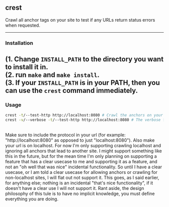 ## crest
Crawl all anchor tags on your site to test if any URLs return status errors when requested. 

---

### Installation
(1. Change `INSTALL_PATH` to the directory you want to install it in. <br>
(2. run `make` and `make install`. <br>
(3. If your `INSTALL_PATH` is in your PATH, then you can use the `crest` command immediately.
---

### Usage
``` bash
crest -t/--test-http http://localhost:8080 # Crawl the anchors on your site.
crest -v/--verbose -t/--test-http http://localhost:8080 # The verbose flag will modify your testing flag, so it is not a flag that has any standalone functionoality. It will print verbose logging messages for all stages in the crawling process.
```
<br>
Make sure to include the protocol in your url (for example: "http://localhost:8080" as opposed to just "localhost:8080"). Also make your url is on localhost. For now I'm only supporting crawling localhost and ignoring all anchors that lead to another site. I might support something like this in the future, but for the mean time I'm only planning on supporting a feature that has a clear usecase to me and supporting it as a feature, and not an "oh well that was nice" incidental functionality. So until I have a clear usecase, or I am told a clear usecase for allowing anchors or crawling for non-localhost sites, I will flat out not support it. This goes, as I said earlier, for anything else; nothing is an incidental "that's nice functionality", if it doesn't have a clear use I will not support it. Rant aside, the design philosophy of this tule is to have no implicit knowledge, you must define everything you are doing.
